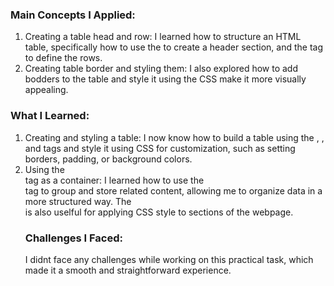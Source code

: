 ### Main Concepts I Applied:
1. Creating a table head and row: 
    I learned how to structure an HTML table, specifically how to use the <th> to create a header section, and the <tr> tag to define the rows.
2. Creating table border and styling them:
    I also explored how to add bodders to the table and style it using the CSS make it more visually appealing. 

### What I Learned:
1. Creating and styling a table:
    I now know how to build a table using the <table>, <head>, and <tr> tags and style it using CSS for customization, such as setting borders, padding, or background colors.
2. Using the <div> tag as a container: 
    I learned how to use the <div> tag to group and store related content, allowing me to organize data in a more structured way. The <div> is also uselful for applying CSS style to sections of the webpage.

### Challenges I Faced:
I didnt face any challenges while working on this practical task, which made it a smooth and straightforward experience.